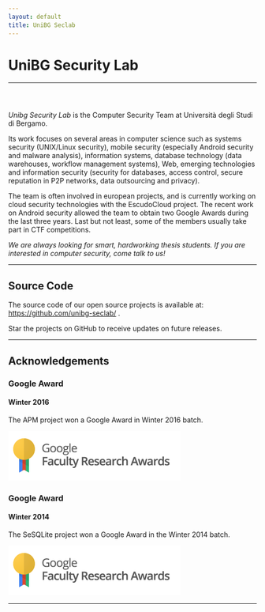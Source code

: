```yaml
---
layout: default
title: UniBG Seclab
---
```


# UniBG Security Lab
--------------

<div class="row">
  <div class="col-xs-8 col-xs-offset-2 col-sm-offset-0 col-sm-4 col-xl-3">
    <div class="vivus" style="padding: 0 2em 2em 2em" id="logo"></div>
  </div>
  <div class="col-xs-12 col-sm-8 col-xl-9 pull-right">
    <p><i>Unibg Security Lab</i> is the Computer Security Team at Università degli Studi di Bergamo.</p>
    <p>Its work focuses on several areas in computer science such as systems security (UNIX/Linux security), mobile security (especially Android security and malware analysis), information systems, database technology (data warehouses, workflow management systems), Web, emerging technologies and information security (security for databases, access control, secure reputation in P2P networks, data outsourcing and privacy).</p>
    <p>The team is often involved in european projects, and is currently working on cloud security technologies with the EscudoCloud project. The recent work on Android security allowed the team to obtain two Google Awards during the last three years. Last but not least, some of the members usually take part in CTF competitions.</p>
    <p><i>We are always looking for smart, hardworking thesis students. If you are interested in computer security, come talk to us!</i></p>
  </div>
</div>

<script src="https://cdn.jsdelivr.net/vivus/latest/vivus.min.js"></script>
<script>
$('#logo').css('opacity', '0%');
var logo = new Vivus('logo', {
  type: 'async',
  duration: 80,
  file: '/assets/images/logo.svg',
  onReady: function (obj) {
    $('#logo').css('opacity', '0%');
  }
}, function (obj) {
  obj.el.classList.add('finished');
});
</script>

---

## Source Code

The source code of our open source projects is available at: <https://github.com/unibg-seclab/> .

Star the projects on GitHub to receive updates on future releases.

---

## Acknowledgements

<div class="row">
  <div class="col-xs-12 col-sm-8">
    <h3>Google Award</h3>
    <h4>Winter 2016</h4>
    <p>The APM project won a Google Award in Winter 2016 batch.</p>
  </div>
  <div class="col-xs-12 col-sm-4">
    <img class="img-responsive center-block" src="/assets/images/faculty_award.png" />
  </div>
</div>

<div class="row">
  <div class="col-xs-12 col-sm-8">
    <h3>Google Award</h3>
    <h4>Winter 2014</h4>
    <p>The SeSQLite project won a Google Award in the Winter 2014 batch.</p>
  </div>
  <div class="col-xs-12 col-sm-4">
    <img class="img-responsive center-block" src="/assets/images/faculty_award.png" />
  </div>
</div>

---
